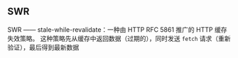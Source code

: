 ## SWR
SWR —— stale-while-revalidate：一种由 HTTP RFC 5861 推广的 HTTP 缓存失效策略。
这种策略先从缓存中返回数据（过期的），同时发送 `fetch` 请求（重新验证），最后得到最新数据
